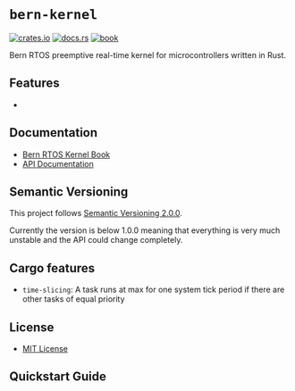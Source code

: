 # `bern-kernel`

[![crates.io](https://img.shields.io/crates/v/bern-kernel)](https://crates.io/crates/bern-kernel)
[![docs.rs](https://docs.rs/bern-kernel/badge.svg)](https://docs.rs/bern-kernel)
[![book](https://img.shields.io/badge/web-kernel.bern--rtos.org-red.svg?style=flat&label=book&colorB=d33847)](https://kernel.bern-rtos.org/)

<!-- cargo-rdme start -->

Bern RTOS preemptive real-time kernel for microcontrollers written in Rust.

## Features
-

## Documentation
- [Bern RTOS Kernel Book](https://kernel.bern-rtos.org/)
- [API Documentation](https://docs.rs/bern-kernel/)

## Semantic Versioning
This project follows [Semantic Versioning 2.0.0](https://semver.org/spec/v2.0.0.html).

Currently the version is below 1.0.0 meaning that everything is very much unstable
and the API could change completely.

## Cargo features
- `time-slicing`: A task runs at max for one system tick period if there are
  other tasks of equal priority

## License
- [MIT License](LICENSE.md)

## Quickstart Guide

<!-- cargo-rdme end -->
